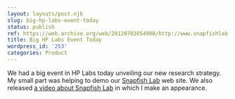 ```yaml
---
layout: layouts/post.njk
slug: big-hp-labs-event-today
status: publish
ref: https://web.archive.org/web/20120703054908/http://www.snapfishlab.com/
title: Big HP Labs Event Today
wordpress_id: '253'
categories: Product
---
```


We had a big event in HP Labs today unveiling our new research strategy.  My small part was helping to demo our [Snapfish Lab](https://web.archive.org/web/20120703054908/http://www.snapfishlab.com/) web site.  We also released [a video about Snapfish Lab](http://www.hp.com/idealab/us/en/main.html#/snapfish/) in which I make an appearance.


